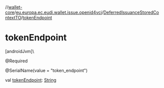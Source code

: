 //[wallet-core](../../../index.md)/[eu.europa.ec.eudi.wallet.issue.openid4vci](../index.md)/[DeferredIssuanceStoredContextTO](index.md)/[tokenEndpoint](token-endpoint.md)

# tokenEndpoint

[androidJvm]\

@Required

@SerialName(value = &quot;token_endpoint&quot;)

val [tokenEndpoint](token-endpoint.md): [String](https://kotlinlang.org/api/latest/jvm/stdlib/kotlin-stdlib/kotlin/-string/index.html)
